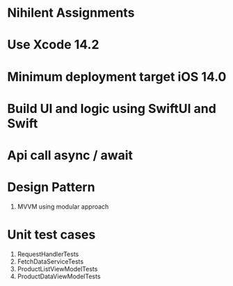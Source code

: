 # Nihilent Assignments

# Use Xcode 14.2 

# Minimum deployment target iOS 14.0

# Build UI and logic using SwiftUI and Swift

# Api call async / await

# Design Pattern 

1. MVVM using modular approach

# Unit test cases 

1. RequestHandlerTests
2. FetchDataServiceTests
3. ProductListViewModelTests
4. ProductDataViewModelTests

